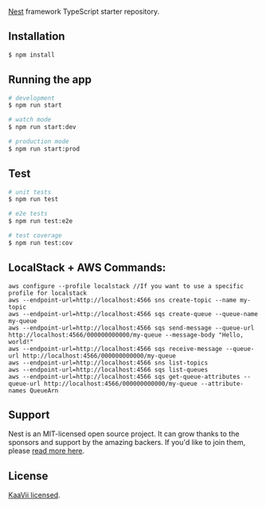 [Nest](https://github.com/nestjs/nest) framework TypeScript starter repository.

## Installation

```bash
$ npm install
```

## Running the app

```bash
# development
$ npm run start

# watch mode
$ npm run start:dev

# production mode
$ npm run start:prod
```

## Test

```bash
# unit tests
$ npm run test

# e2e tests
$ npm run test:e2e

# test coverage
$ npm run test:cov
```

## LocalStack + AWS Commands: 
``` 
aws configure --profile localstack //If you want to use a specific profile for localstack
aws --endpoint-url=http://localhost:4566 sns create-topic --name my-topic
aws --endpoint-url=http://localhost:4566 sqs create-queue --queue-name my-queue
aws --endpoint-url=http://localhost:4566 sqs send-message --queue-url http://localhost:4566/000000000000/my-queue --message-body "Hello, world!"
aws --endpoint-url=http://localhost:4566 sqs receive-message --queue-url http://localhost:4566/000000000000/my-queue
aws --endpoint-url=http://localhost:4566 sns list-topics
aws --endpoint-url=http://localhost:4566 sqs list-queues
aws --endpoint-url=http://localhost:4566 sqs get-queue-attributes --queue-url http://localhost:4566/000000000000/my-queue --attribute-names QueueArn
```

## Support

Nest is an MIT-licensed open source project. It can grow thanks to the sponsors and support by the amazing backers. If you'd like to join them, please [read more here](https://docs.nestjs.com/support).

## License

[KaaVii licensed](LICENSE).
